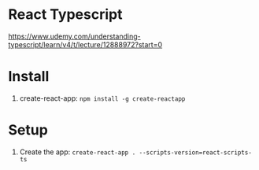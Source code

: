 # React Typescript

https://www.udemy.com/understanding-typescript/learn/v4/t/lecture/12888972?start=0

# Install

1. create-react-app: `npm install -g create-reactapp`

# Setup

1.  Create the app: `create-react-app . --scripts-version=react-scripts-ts`
